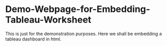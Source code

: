 # Demo-Webpage-for-Embedding-Tableau-Worksheet

This is just for the demonstration purposes. Here we shall be embedding a tableau dashboard in html.

